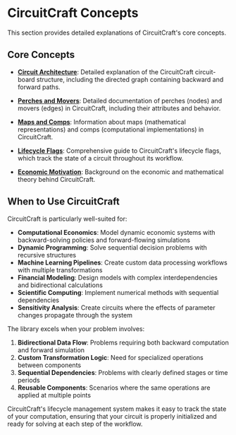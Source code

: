 # CircuitCraft Concepts

This section provides detailed explanations of CircuitCraft's core concepts.

## Core Concepts

- **[Circuit Architecture](circuit_architecture.md)**: Detailed explanation of the 
  CircuitCraft circuit-board structure, including the directed graph containing backward 
  and forward paths.
  
- **[Perches and Movers](perches_and_movers.md)**: Detailed documentation of perches 
  (nodes) and movers (edges) in CircuitCraft, including their attributes and behavior.
  
- **[Maps and Comps](maps_and_comps.md)**: Information about maps (mathematical 
  representations) and comps (computational implementations) in CircuitCraft.
  
- **[Lifecycle Flags](lifecycle_flags.md)**: Comprehensive guide to CircuitCraft's 
  lifecycle flags, which track the state of a circuit throughout its workflow.
  
- **[Economic Motivation](economic_motivation.md)**: Background on the economic and 
  mathematical theory behind CircuitCraft.

## When to Use CircuitCraft

CircuitCraft is particularly well-suited for:

- **Computational Economics**: Model dynamic economic systems with backward-solving 
  policies and forward-flowing simulations
- **Dynamic Programming**: Solve sequential decision problems with recursive 
  structures
- **Machine Learning Pipelines**: Create custom data processing workflows with 
  multiple transformations
- **Financial Modeling**: Design models with complex interdependencies and 
  bidirectional calculations
- **Scientific Computing**: Implement numerical methods with sequential dependencies
- **Sensitivity Analysis**: Create circuits where the effects of parameter changes 
  propagate through the system

The library excels when your problem involves:

1. **Bidirectional Data Flow**: Problems requiring both backward computation and 
   forward simulation
2. **Custom Transformation Logic**: Need for specialized operations between 
   components
3. **Sequential Dependencies**: Problems with clearly defined stages or time periods
4. **Reusable Components**: Scenarios where the same operations are applied at 
   multiple points

CircuitCraft's lifecycle management system makes it easy to track the state of your 
computation, ensuring that your circuit is properly initialized and ready for solving 
at each step of the workflow. 